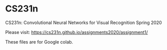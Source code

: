 # CS231n
CS231n: Convolutional Neural Networks for Visual Recognition Spring 2020

Please visit:
https://cs231n.github.io/assignments2020/assignment1/

These files are for Google colab.
